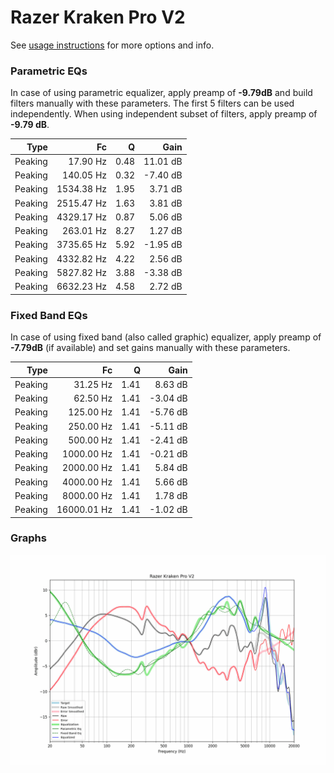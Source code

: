 # Razer Kraken Pro V2
See [usage instructions](https://github.com/jaakkopasanen/AutoEq#usage) for more options and info.

### Parametric EQs
In case of using parametric equalizer, apply preamp of **-9.79dB** and build filters manually
with these parameters. The first 5 filters can be used independently.
When using independent subset of filters, apply preamp of **-9.79 dB**.

| Type    | Fc         |    Q | Gain     |
|--------:|-----------:|-----:|---------:|
| Peaking | 17.90 Hz   | 0.48 | 11.01 dB |
| Peaking | 140.05 Hz  | 0.32 | -7.40 dB |
| Peaking | 1534.38 Hz | 1.95 | 3.71 dB  |
| Peaking | 2515.47 Hz | 1.63 | 3.81 dB  |
| Peaking | 4329.17 Hz | 0.87 | 5.06 dB  |
| Peaking | 263.01 Hz  | 8.27 | 1.27 dB  |
| Peaking | 3735.65 Hz | 5.92 | -1.95 dB |
| Peaking | 4332.82 Hz | 4.22 | 2.56 dB  |
| Peaking | 5827.82 Hz | 3.88 | -3.38 dB |
| Peaking | 6632.23 Hz | 4.58 | 2.72 dB  |

### Fixed Band EQs
In case of using fixed band (also called graphic) equalizer, apply preamp of **-7.79dB**
(if available) and set gains manually with these parameters.

| Type    | Fc          |    Q | Gain     |
|--------:|------------:|-----:|---------:|
| Peaking | 31.25 Hz    | 1.41 | 8.63 dB  |
| Peaking | 62.50 Hz    | 1.41 | -3.04 dB |
| Peaking | 125.00 Hz   | 1.41 | -5.76 dB |
| Peaking | 250.00 Hz   | 1.41 | -5.11 dB |
| Peaking | 500.00 Hz   | 1.41 | -2.41 dB |
| Peaking | 1000.00 Hz  | 1.41 | -0.21 dB |
| Peaking | 2000.00 Hz  | 1.41 | 5.84 dB  |
| Peaking | 4000.00 Hz  | 1.41 | 5.66 dB  |
| Peaking | 8000.00 Hz  | 1.41 | 1.78 dB  |
| Peaking | 16000.01 Hz | 1.41 | -1.02 dB |

### Graphs
![](./Razer%20Kraken%20Pro%20V2.png)